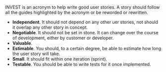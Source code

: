 INVEST is an acronym to help write good user stories. A story should follow all the guides highlighted by the acronym or be reworded or rewritten.

- **Independent**. It should not depend on any other uer stories, not should it overlap any other story in concept.
- **Negotiable**. It should not be set in stone. It can change over the course of development, either by customer or developer.
- **Valuable**. 
- **Estimable**. You should, to a certain degree, be able to estimate how long the user story will take.
- **Small**. It should fit within one iteration (sprint).
- **Testable**. You should be able to write tests for it once implemented.

